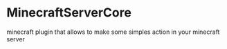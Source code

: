 # MinecraftServerCore
minecraft plugin that allows to make some simples action in your minecraft server
